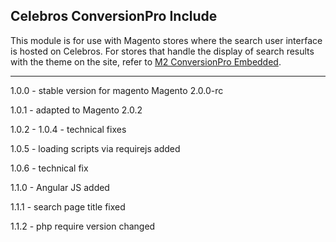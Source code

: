 ## Celebros ConversionPro Include

This module is for use with Magento stores where the search user interface is hosted on Celebros. For stores that handle the display of search results with the theme on the site, refer to [M2 ConversionPro Embedded](https://github.com/devbelvg/M2_ConversionPro_Embedded).

------------------------------

1.0.0 - stable version for magento Magento 2.0.0-rc

1.0.1 - adapted to Magento 2.0.2

1.0.2 - 1.0.4 - technical fixes

1.0.5 - loading scripts via requirejs added

1.0.6 - technical fix

1.1.0 - Angular JS added

1.1.1 - search page title fixed

1.1.2 - php require version changed
